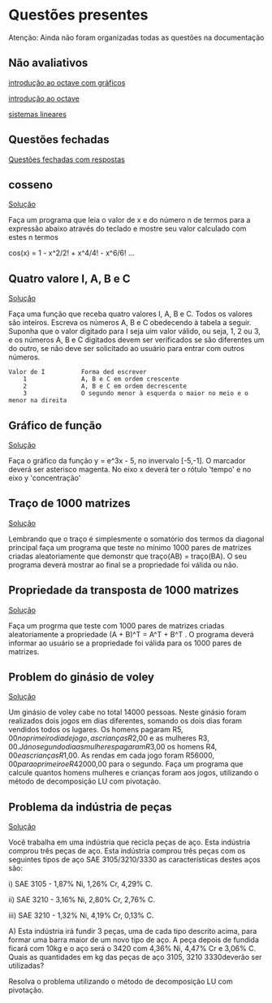 # Questões presentes

Atenção: Ainda não foram organizadas todas as questões na documentação

## Não avaliativos
[introdução ao octave com gráficos](https://github.com/iamdiegosanches/analise_numerica/tree/main/Questionarios/parte1/Introducao_ao_octave_graficos_n_avaliativo)

[introdução ao octave](https://github.com/iamdiegosanches/analise_numerica/tree/main/Questionarios/parte1/Introducao_ao_octave_n_avaliativo)

[sistemas lineares](https://github.com/iamdiegosanches/analise_numerica/tree/main/Questionarios/parte1/sistemas_lineares_n_avaliativo)

## Questões fechadas

[Questões fechadas com respostas](https://github.com/iamdiegosanches/analise_numerica/tree/main/Questionarios/parte1/questoes_fechadas)

## cosseno
[Solução](https://github.com/iamdiegosanches/analise_numerica/tree/main/Questionarios/parte1/cosseno)

Faça um programa que leia o valor de x e do número n de termos para a expressão abaixo através do teclado e mostre seu valor calculado com estes n termos

cos(x) = 1 - x^2/2! + x^4/4! - x^6/6! ...

## Quatro valore I, A, B e C

[Solução](https://github.com/iamdiegosanches/analise_numerica/blob/main/Questionarios/parte1/funcao_valores_I/README.md)

Faça uma função que receba quatro valores I, A, B e C. Todos os valores são inteiros. Escreva os números A, B e C obedecendo à tabela a seguir. Suponha que o valor digitado para I seja uim valor válido, ou seja, 1, 2 ou 3, e os números A, B e C digitados devem ser verificados se são diferentes um do outro, se não deve ser solicitado ao usuário para entrar com outros números.


	Valor de I			Forma ded escrever
	    1				A, B e C em ordem crescente
	    2				A, B e C em ordem decrescente
	    3				O segundo menor à esquerda o maior no meio e o menor na direita

## Gráfico de função

[Solução](https://github.com/iamdiegosanches/analise_numerica/tree/main/Questionarios/parte1/grafico_func_exp(3x)-5)

Faça o gráfico da função y = e^3x - 5, no invervalo [-5,-1]. O marcador deverá ser asterisco magenta. No eixo x deverá ter o rótulo 'tempo' e no eixo y 'concentração'

## Traço de 1000 matrizes

[Solução](https://github.com/iamdiegosanches/analise_numerica/tree/main/Questionarios/parte1/traco_1000_matrizes)

Lembrando que o traço é simplesmente o somatório dos termos da diagonal principal faça um programa que teste no mínimo 1000 pares de matrizes criadas aleatoriamente que demonstr que traço(AB) = traço(BA). O seu programa deverá mostrar ao final se a propriedade foi válida ou não.

## Propriedade da transposta de 1000 matrizes

[Solução](https://github.com/iamdiegosanches/analise_numerica/tree/main/Questionarios/parte1/verificar_propriedade_transposta)

Faça um progrma que teste com 1000 pares de matrizes criadas aleatoriamente a propriedade (A + B)^T = A^T + B^T . O programa deverá informar ao usuário se a propriedade foi válida para os 1000 pares de matrizes.

## Problem do ginásio de voley

[Solução](https://github.com/iamdiegosanches/analise_numerica/tree/main/Questionarios/parte1/voley_sistema)

Um ginásio de voley cabe no total 14000 pessoas. Neste ginásio foram realizados dois jogos em dias diferentes, somando os dois dias foram vendidos todos os lugares. Os homens pagaram R$5,00 no primeiro dia de jogo, as crianças R$2,00 e as mulheres R$3,00. Já no segundo dia as mulheres pagaram R$3,00 os homens R$4,00 e as crianças R$1,00. As rendas em cada jogo foram R$56000,00 para o primeiro e R$42000,00 para o segundo. Faça um programa que calcule quantos homens mulheres e crianças foram aos jogos, utilizando o método de decomposição LU com pivotação.

## Problema da indústria de peças

[Solução](https://github.com/iamdiegosanches/analise_numerica/tree/main/Questionarios/parte1/industria_de_pecas)

Você trabalha em uma indústria que recicla peças de aço. Esta indústria comprou três peças de aço. Esta indústria comprou três peças com os seguintes tipos de aço SAE 3105/3210/3330 as características destes aços são:

i) SAE 3105 - 1,87% Ni, 1,26% Cr, 4,29% C.

ii) SAE 3210 - 3,16% Ni, 2,80% Cr, 2,76% C. 

iii) SAE 3210 - 1,32% Ni, 4,19% Cr, 0,13% C.

A) Esta indústria irá fundir 3 peças, uma de cada tipo descrito acima, para formar uma barra maior de um novo tipo de aço. A peça depois de fundida ficará com 10kg e o aço será o 3420 com 4,36% Ni, 4,47% Cr e 3,06% C. Quais as quantidades em kg das peças de aço 3105, 3210 3330deverão ser utilizadas?

Resolva o problema utilizando o método de decomposição LU com pivotação.
